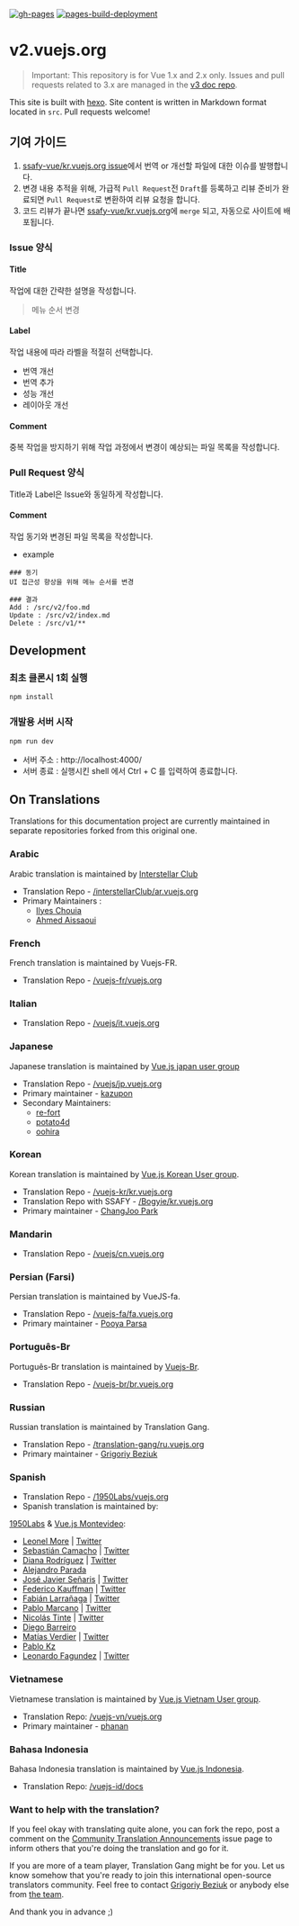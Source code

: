 [![gh-pages](https://github.com/ssafy-vue/kr.vuejs.org/actions/workflows/gh-pages.yml/badge.svg)](https://github.com/ssafy-vue/kr.vuejs.org/actions/workflows/gh-pages.yml)
[![pages-build-deployment](https://github.com/ssafy-vue/kr.vuejs.org/actions/workflows/pages/pages-build-deployment/badge.svg)](https://github.com/ssafy-vue/kr.vuejs.org/actions/workflows/pages/pages-build-deployment)

# v2.vuejs.org

> Important: This repository is for Vue 1.x and 2.x only. Issues and pull requests related to 3.x are managed in the [v3 doc repo](https://github.com/vuejs/docs-next).

This site is built with [hexo](http://hexo.io/). Site content is written in Markdown format located in `src`. Pull requests welcome!

## 기여 가이드
1. [ssafy-vue/kr.vuejs.org issue](https://github.com/ssafy-vue/kr.vuejs.org/issues)에서 번역 or 개선할 파일에 대한 이슈를 발행합니다.
2. 변경 내용 추적을 위해, 가급적 `Pull Request`전 `Draft`를 등록하고 리뷰 준비가 완료되면 `Pull Request`로 변환하여 리뷰 요청을 합니다.
3. 코드 리뷰가 끝나면 [ssafy-vue/kr.vuejs.org](https://github.com/ssafy-vue/kr.vuejs.org)에 `merge` 되고, 자동으로 사이트에 배포됩니다.

### Issue 양식

#### Title
작업에 대한 간략한 설명을 작성합니다.

> 메뉴 순서 변경

#### Label
작업 내용에 따라 라벨을 적절히 선택합니다.

- 번역 개선
- 번역 추가
- 성능 개선
- 레이아웃 개선

#### Comment
중복 작업을 방지하기 위해 작업 과정에서 변경이 예상되는 파일 목록을 작성합니다.

### Pull Request 양식

Title과 Label은 Issue와 동일하게 작성합니다.

#### Comment
작업 동기와 변경된 파일 목록을 작성합니다.

- example
``` text
### 동기
UI 접근성 향상을 위해 메뉴 순서를 변경

### 결과
Add : /src/v2/foo.md
Update : /src/v2/index.md
Delete : /src/v1/**
```

## Development
### 최초 클론시 1회 실행
``` bash
npm install
```

### 개발용 서버 시작

``` bash
npm run dev
```
* 서버 주소 : http://localhost:4000/ 
* 서버 종료 : 실행시킨 shell 에서 Ctrl + C 를 입력하여 종료합니다.

## On Translations

Translations for this documentation project are currently maintained in separate repositories forked from this original one.

### Arabic

Arabic translation is maintained by [Interstellar Club](https://github.com/InterstellarClub)

* Translation Repo - [/interstellarClub/ar.vuejs.org](https://github.com/interstellarClub/ar.vuejs.org)
* Primary Maintainers :
    * [Ilyes Chouia](https://github.com/celyes)
    * [Ahmed Aissaoui](https://github.com/Aissaoui-Ahmed)

### French

French translation is maintained by Vuejs-FR.
* Translation Repo - [/vuejs-fr/vuejs.org](https://github.com/vuejs-fr/vuejs.org)

### Italian

* Translation Repo - [/vuejs/it.vuejs.org](https://github.com/vuejs/it.vuejs.org)

### Japanese

Japanese translation is maintained by [Vue.js japan user group](https://github.com/vuejs-jp)

* Translation Repo - [/vuejs/jp.vuejs.org](https://github.com/vuejs/jp.vuejs.org)
* Primary maintainer - [kazupon](https://github.com/kazupon)
* Secondary Maintainers:
    * [re-fort](https://github.com/re-fort)
    * [potato4d](https://github.com/potato4d)
    * [oohira](https://github.com/oohira)

### Korean

Korean translation is maintained by [Vue.js Korean User group](https://github.com/vuejs-kr).

* Translation Repo - [/vuejs-kr/kr.vuejs.org](https://github.com/vuejs-kr/kr.vuejs.org)
* Translation Repo with SSAFY - [/Bogyie/kr.vuejs.org](https://github.com/Bogyie/kr.vuejs.org)
* Primary maintainer - [ChangJoo Park](https://github.com/ChangJoo-Park)

### Mandarin

* Translation Repo - [/vuejs/cn.vuejs.org](https://github.com/vuejs/cn.vuejs.org)

### Persian (Farsi)

Persian translation is maintained by VueJS-fa.

* Translation Repo - [/vuejs-fa/fa.vuejs.org](https://github.com/vuejs-fa/fa.vuejs.org)
* Primary maintainer - [Pooya Parsa](https://github.com/pi0)

### Português-Br

Português-Br translation is maintained by [Vuejs-Br](https://github.com/vuejs-br).

* Translation Repo - [/vuejs-br/br.vuejs.org](https://github.com/vuejs-br/br.vuejs.org)

### Russian

Russian translation is maintained by Translation Gang.

* Translation Repo - [/translation-gang/ru.vuejs.org](https://github.com/translation-gang/ru.vuejs.org)
* Primary maintainer - [Grigoriy Beziuk](https://gbezyuk.github.io)

### Spanish

* Translation Repo - [/1950Labs/vuejs.org](https://github.com/1950Labs/vuejs.org)
* Spanish translation is maintained by:

[1950Labs](https://1950labs.com) & [Vue.js Montevideo](https://www.meetup.com/Montevideo-Vue-JS-Meetup/):

- [Leonel More](https://github.com/leonelmore) | [Twitter](https://twitter.com/leonelmore)
- [Sebastián Camacho](https://github.com/sxcamacho) | [Twitter](https://twitter.com/sxcamacho)
- [Diana Rodríguez](https://github.com/alphacentauri82) | [Twitter](https://twitter.com/cotufa82)
- [Alejandro Parada](https://github.com/alejandro8605)
- [José Javier Señaris](https://github.com/pepesenaris) | [Twitter](https://twitter.com/pepesenaris)
- [Federico Kauffman](https://github.com/fedekau) | [Twitter](https://twitter.com/fedekauffman)
- [Fabián Larrañaga](https://github.com/FLarra) | [Twitter](https://twitter.com/FLarraa)
- [Pablo Marcano](https://github.com/Pablosky12) | [Twitter](https://twitter.com/stiv_ml)
- [Nicolás Tinte](https://github.com/Tintef) | [Twitter](https://twitter.com/NicoTinte)
- [Diego Barreiro](https://github.com/faliure)
- [Matías Verdier](https://github.com/MatiasVerdier) | [Twitter](https://twitter.com/matiasvj)
- [Pablo Kz](https://github.com/pabloKz)
- [Leonardo Fagundez](https://github.com/lfgdzdev) | [Twitter](https://twitter.com/Lfgdz)


### Vietnamese

Vietnamese translation is maintained by [Vue.js Vietnam User group](https://github.com/vuejs-vn/).

* Translation Repo: [/vuejs-vn/vuejs.org](https://github.com/vuejs-vn/vuejs.org)
* Primary maintainer - [phanan](https://github.com/phanan)

### Bahasa Indonesia

Bahasa Indonesia translation is maintained by [Vue.js Indonesia](https://github.com/vuejs-id/).

* Translation Repo: [/vuejs-id/docs](https://github.com/vuejs-id/docs)

### Want to help with the translation?

If you feel okay with translating quite alone, you can fork the repo, post a comment on the [Community Translation Announcements](https://github.com/vuejs/v2.vuejs.org/issues/2015) issue page to inform others that you're doing the translation and go for it.

If you are more of a team player, Translation Gang might be for you. Let us know somehow that you're ready to join this international open-source translators community. Feel free to contact [Grigoriy Beziuk](https://gbezyuk.github.io) or anybody else from [the team](https://github.com/orgs/translation-gang/people).

And thank you in advance ;)
